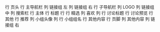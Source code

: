 行 页头
    行 主导航栏
        列 链接组 左
        列 链接组 右
    行 子导航栏
        列 LOGO
        列 链接组 中
        列 搜索栏
行 主体
    行 标题
    行
         行 精选
            列 喜欢
            列 
                行 讨论标题
                行 讨论预览
                行 其他
         行 推荐
            列 小组头像
            列 
                行 小组组名
                行 其他内容
行 页脚
    列 其他内容
    列 链接组 右